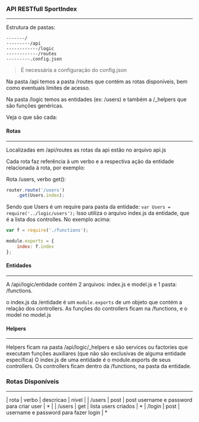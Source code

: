 ### API RESTfull SportIndex
---

Estrutura de pastas:
```terminal
-------/
---------/api
------------/logic
------------/routes
---------.config.json
```

> É necessária a configuração do config.json

Na pasta /api temos a pasta /routes que contém as rotas disponíveis, bem como eventuais limites de acesso.

Na pasta /logic temos as entidades (ex: /users) e também a /_helpers que são funções genéricas.

Veja o que são cada:

#### Rotas
---
Localizadas em /api/routes as rotas da api estão no arquivo api.js

Cada rota faz referência à um verbo e a respectiva ação da entidade relacionada à rota, por exemplo:

Rota /users, verbo get():

```javascript  api.js
router.route('/users')
	.get(Users.index);
```

Sendo que Users é um require para pasta da entidade: `var Users = require('../logic/users');`
Isso utiliza o arquivo index.js da entidade, que é a lista dos controlles. No exemplo acima:

```javascript /logic/users/index.js
var f = require('./functions');

module.exports = {
	index: f.index
};
```

#### Entidades
---

A /api/logic/entidade contém 2 arquivos: index.js e model.js e 1 pasta: /functions.

o index.js da /entidade é um `module.exports` de um objeto que contém a relação dos controllers. As funções do controllers ficam na /functions, e o model no model.js

#### Helpers
---

Helpers ficam na pasta /api/logic/_helpers e são services ou factories que executam funções auxiliares (que não são exclusivas de alguma entidade específica)
O index.js de uma entidade é o module.exports de seus controllers.
Os controllers ficam dentro da /functions, na pasta da entidade.

### Rotas Disponíveis
---

|		rota		|		verbo		|		descricao	|	nivel |
|	/users		| post			|  post username e password para criar user | * |
| /users		|	get				| lista users criados | *
| /login		| post			| username e password para fazer login | *